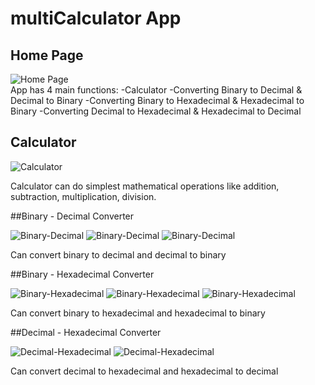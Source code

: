 # multiCalculator App
## Home Page
![Home Page](sssss/main.png)  
App has 4 main functions:
  -Calculator
  -Converting Binary to Decimal & Decimal to Binary
  -Converting Binary to Hexadecimal & Hexadecimal to Binary
  -Converting Decimal to Hexadecimal & Hexadecimal to Decimal

## Calculator 
![Calculator](sssss/calculator.png)

Calculator can do simplest mathematical operations like addition, subtraction, multiplication, division.

##Binary - Decimal Converter

![Binary-Decimal](sssss/empty.png) ![Binary-Decimal](sssss/bd.png) ![Binary-Decimal](sssss/db.png) 

Can convert binary to decimal and decimal to binary

##Binary - Hexadecimal Converter 

![Binary-Hexadecimal](sssss/bh.png) ![Binary-Hexadecimal](sssss/hb.png) ![Binary-Hexadecimal](sssss/error.png)

Can convert binary to hexadecimal and hexadecimal to binary

##Decimal - Hexadecimal Converter 

![Decimal-Hexadecimal](sssss/db.png) ![Decimal-Hexadecimal](sssss/hd.png)

Can convert decimal to hexadecimal and hexadecimal to decimal

